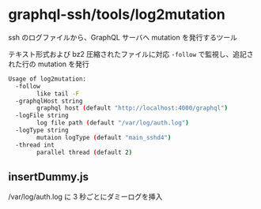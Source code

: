 # graphql-ssh/tools/log2mutation

ssh のログファイルから、GraphQL サーバへ mutation を発行するツール

テキスト形式および bz2 圧縮されたファイルに対応
`-follow` で監視し、追記された行の mutation を発行

```bash
Usage of log2mutation:
  -follow
        like tail -F
  -graphqlHost string
        graphql host (default "http://localhost:4000/graphql")
  -logFile string
        log file path (default "/var/log/auth.log")
  -logType string
        mutaion logType (default "main_sshd4")
  -thread int
        parallel thread (default 2)
```

## insertDummy.js

/var/log/auth.log に 3 秒ごとにダミーログを挿入
